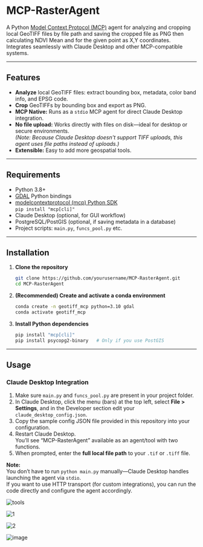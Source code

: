 # MCP-RasterAgent

A Python [Model Context Protocol (MCP)](https://modelcontextprotocol.io/) agent for analyzing and cropping local GeoTIFF files by file path and saving the cropped file as PNG then calculating NDVI Mean and for the given point as X,Y coordinates.  
Integrates seamlessly with Claude Desktop and other MCP-compatible systems.

---

## Features

- **Analyze** local GeoTIFF files: extract bounding box, metadata, color band info, and EPSG code.
- **Crop** GeoTIFFs by bounding box and export as PNG.
- **MCP Native:** Runs as a `stdio` MCP agent for direct Claude Desktop integration.
- **No file upload:** Works directly with files on disk—ideal for desktop or secure environments.  
  _(Note: Because Claude Desktop doesn't support TIFF uploads, this agent uses file paths instead of uploads.)_
- **Extensible:** Easy to add more geospatial tools.

---

## Requirements

- Python 3.8+
- [GDAL](https://gdal.org/) Python bindings
- [modelcontextprotocol (mcp) Python SDK](https://pypi.org/project/modelcontextprotocol/)  
  `pip install "mcp[cli]"`
- Claude Desktop (optional, for GUI workflow)
- PostgreSQL/PostGIS (optional, if saving metadata in a database)
- Project scripts: `main.py`, `funcs_pool.py` etc.

---

## Installation

1. **Clone the repository**
    ```bash
    git clone https://github.com/yourusername/MCP-RasterAgent.git
    cd MCP-RasterAgent
    ```

2. **(Recommended) Create and activate a conda environment**
    ```bash
    conda create -n geotiff_mcp python=3.10 gdal
    conda activate geotiff_mcp
    ```

3. **Install Python dependencies**
    ```bash
    pip install "mcp[cli]"
    pip install psycopg2-binary   # Only if you use PostGIS
    ```

---

## Usage

### Claude Desktop Integration

1. Make sure `main.py` and `funcs_pool.py` are present in your project folder.
2. In Claude Desktop, click the menu (bars) at the top left, select **File > Settings**, and in the Developer section edit your `claude_desktop_config.json`.
3. Copy the sample config JSON file provided in this repository into your configuration.
4. Restart Claude Desktop.  
   You’ll see “MCP-RasterAgent” available as an agent/tool with two functions.
5. When prompted, enter the **full local file path** to your `.tif` or `.tiff` file.

**Note:**  
You don’t have to run `python main.py` manually—Claude Desktop handles launching the agent via `stdio`.  
If you want to use HTTP transport (for custom integrations), you can run the code directly and configure the agent accordingly.



![tools](https://github.com/user-attachments/assets/67727bbc-76dd-4d6a-80c0-dd2eb093b1e7)



![1](https://github.com/user-attachments/assets/075b476f-8794-4889-9419-1d2d0d4205a9)



![2](https://github.com/user-attachments/assets/69d04073-b5e5-46b7-a780-f3d800b00192)


![image](https://github.com/user-attachments/assets/b7cb5bd7-3fe9-46bb-ba1d-a107d86a7477)




